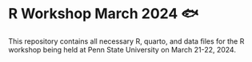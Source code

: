 # **R Workshop March 2024** 🐟

This repository contains all necessary R, quarto, and data files for the R workshop being held at Penn State University on March 21-22, 2024.
